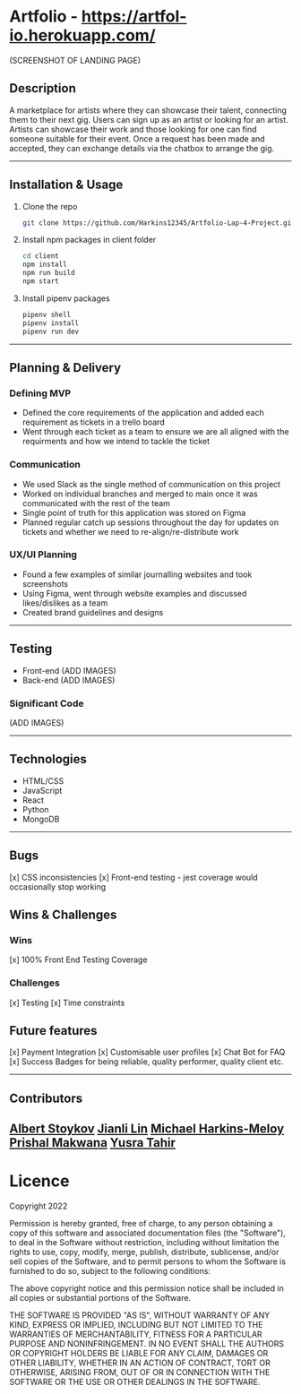 # Artfolio - https://artfol-io.herokuapp.com/
(SCREENSHOT OF LANDING PAGE)

## Description 
A marketplace for artists where they can showcase their talent, connecting them to their next gig. Users can sign up as an artist or looking for an artist. Artists can showcase their work and those looking for one can find someone suitable for their event. Once a request has been made and accepted, they can exchange details via the chatbox to arrange the gig. 

---

## Installation & Usage
1. Clone the repo
   ```sh
   git clone https://github.com/Harkins12345/Artfolio-Lap-4-Project.git
2. Install npm packages in client folder
   ```sh
   cd client
   npm install
   npm run build
   npm start
   ```
3. Install pipenv packages
   ```sh
   pipenv shell
   pipenv install
   pipenv run dev
   ```
  ---
## Planning & Delivery

### Defining MVP 
- Defined the core requirements of the application and added each requirement as tickets in a trello board 
- Went through each ticket as a team to ensure we are all aligned with the requirments and how we intend to tackle the ticket 

### Communication
- We used Slack as the single method of communication on this project
- Worked on individual branches and merged to main once it was communicated with the rest of the team 
- Single point of truth for this application was stored on Figma
- Planned regular catch up sessions throughout the day for updates on tickets and whether we need to re-align/re-distribute work 

### UX/UI Planning
- Found a few examples of similar journalling websites and took screenshots
- Using Figma, went through website examples and discussed likes/dislikes as a team
- Created brand guidelines and designs
---

## Testing
* Front-end
(ADD IMAGES)
* Back-end
(ADD IMAGES)

### Significant Code 
(ADD IMAGES)

---
## Technologies 
- HTML/CSS
- JavaScript
- React 
- Python
- MongoDB 
---
## Bugs 

[x] CSS inconsistencies
[x] Front-end testing - jest coverage would occasionally stop working

## Wins & Challenges

### Wins

[x] 100% Front End Testing Coverage 

### Challenges

[x] Testing
[x] Time constraints

## Future features 

[x] Payment Integration
[x] Customisable user profiles 
[x] Chat Bot for FAQ 
[x] Success Badges for being reliable, quality performer, quality client etc.

---
## Contributors
[Albert Stoykov](https://github.com/AlbertStoykov)
[Jianli Lin](https://github.com/jianli1028)
[Michael Harkins-Meloy](https://github.com/Harkins12345)
[Prishal Makwana](https://github.com/PrishalM)
[Yusra Tahir](https://github.com/yusra-tahir)
---
# Licence  

Copyright 2022

Permission is hereby granted, free of charge, to any person obtaining a copy of this software and associated documentation files (the "Software"), to deal in the Software without restriction, including without limitation the rights to use, copy, modify, merge, publish, distribute, sublicense, and/or sell copies of the Software, and to permit persons to whom the Software is furnished to do so, subject to the following conditions:

The above copyright notice and this permission notice shall be included in all copies or substantial portions of the Software.

THE SOFTWARE IS PROVIDED "AS IS", WITHOUT WARRANTY OF ANY KIND, EXPRESS OR IMPLIED, INCLUDING BUT NOT LIMITED TO THE WARRANTIES OF MERCHANTABILITY, FITNESS FOR A PARTICULAR PURPOSE AND NONINFRINGEMENT. IN NO EVENT SHALL THE AUTHORS OR COPYRIGHT HOLDERS BE LIABLE FOR ANY CLAIM, DAMAGES OR OTHER LIABILITY, WHETHER IN AN ACTION OF CONTRACT, TORT OR OTHERWISE, ARISING FROM, OUT OF OR IN CONNECTION WITH THE SOFTWARE OR THE USE OR OTHER DEALINGS IN THE SOFTWARE.
